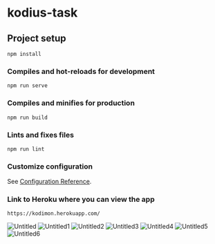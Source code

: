 # kodius-task

## Project setup
```
npm install
```

### Compiles and hot-reloads for development
```
npm run serve
```

### Compiles and minifies for production
```
npm run build
```

### Lints and fixes files
```
npm run lint
```

### Customize configuration
See [Configuration Reference](https://cli.vuejs.org/config/).

### Link to Heroku where you can view the app
```
https://kodimon.herokuapp.com/
```
![Untitled](https://user-images.githubusercontent.com/90575221/199497494-483862c1-bb54-4a3d-bd06-d1cc2364d5ea.png)
![Untitled1](https://user-images.githubusercontent.com/90575221/199497523-cec10446-a9eb-41fb-96eb-4b217c592bf8.png)
![Untitled2](https://user-images.githubusercontent.com/90575221/199497562-bf975e6b-fd84-4b19-82d3-ea7c97a49c42.png)
![Untitled3](https://user-images.githubusercontent.com/90575221/199497575-b0ea3211-5dfb-4558-a732-6d4b0370cb96.png)
![Untitled4](https://user-images.githubusercontent.com/90575221/199497590-6c1dde0e-dd7a-4507-9f67-a3aa7376c692.png)
![Untitled5](https://user-images.githubusercontent.com/90575221/199497620-85889bdf-7256-4df6-abea-4e8599fbcc74.png)
![Untitled6](https://user-images.githubusercontent.com/90575221/199497685-815f8704-b50b-4c69-a7f6-180e2861881d.png)

